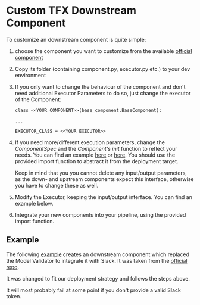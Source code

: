 # Custom TFX Downstream Component

To customize an downstream component is quite simple:
1. choose the component you want to customize from the available [official component](https://github.com/tensorflow/tfx/tree/master/tfx/components)  
2. Copy its folder (containing component.py, executor.py etc.) to your dev environment
3. If you only want to change the behaviour of the component and don't
   need additional Executor Parameters to do so, just change the executor of 
   the Component:
   
   ```
   class <<YOUR COMPONENT>>(base_component.BaseComponent):
   
   ...
   
   EXECUTOR_CLASS = <<YOUR EXECUTOR>>
     ```
4. If you need more/different execution parameters, change the *ComponentSpec*
   and the *Component's init* function to reflect your needs. You can find an
   example [here](../Custom_Head_Component/assets/custom_head_component/component.py) 
   or [here](./assets/custom_upstream_component/component.py). 
   You should use the provided import function to abstract it from the 
   deployment target.
   
   Keep in mind that you you cannot delete any input/output parameters, as the down- and
   upstream components expect this interface, otherwise you have to change 
   these as well.  

5. Modify the Executor, keeping the input/output interface. You can find 
   an example below.

6. Integrate your new components into your pipeline, using the provided import
   function.  
  
  
  
## Example
The following [example](./custom_upstream_component_pipeline.py) creates an downstream 
component which replaced the Model Validator to integrate it with Slack. 
It was taken from the [official repo](https://github.com/tensorflow/tfx/tree/master/tfx/examples/custom_components/slack).

It was changed to fit our deployment strategy and follows the steps above.

It will most probably fail at some point if you don't provide a valid Slack token.
